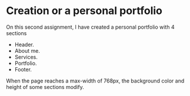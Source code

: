 # Creation or a personal portfolio

On this second assignment, I have created a personal portfolio with 4 sections


- Header.
- About me.
- Services.
- Portfolio.
- Footer.

When the page reaches a max-width of 768px, the background color and height of some
sections modify.